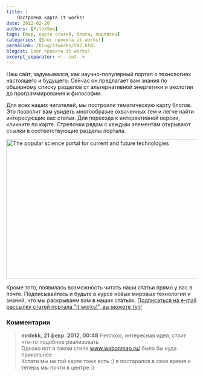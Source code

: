 ```yaml
---
title: |
    Построена карта it works!
date: 2012-02-20
authors: [FiloXSee]
tags: [map, карта статей, блоги, подписка]
categories: [Блог проекта it works!]
permalink: /blog/itworks/597.html
blogcat: Блог проекта it works!
excerpt_separator: <!--cut-->
---
```


Наш сайт, задумывался, как научно-популярный портал о технологиях настоящего и будущего. Сейчас он предлагает вам знания по обширному списку разделов от альтернативной энергетики и экологии до программирования и философии.

Для всех наших читателей, мы построили тематическую карту блогов. Это позволит вам увидеть многообразие охваченных тем и легче найти интересующие вас статьи. Для перехода к интерактивной версии, кликните по карте. Стрелочки рядом с каждым элементам открывают ссылки в соответствующие разделы портала.
<div><a href="http://vivamind.net/maps/detail/428/it-works">
   <img style="border-style:none; width:600px;height:370px"src="http://vivamind.net/images/thumbnails/img428.jpg?v=6" alt="The popular science portal for current and future technologies" title="The popular science portal for current and future technologies" /></a></div>

Кроме того, появилась возможность читать наши статьи прямо у вас в почте. Подписывайтесь и будьте в курсе новых мировых технологий и знаний, что мы раскрываем вам в наших статьях.
[Подписаться на e-mail рассылку статей портала "it works!", вы можете тут!](http://eepurl.com/i80FH)

### Комментарии

> **mrdekk, 21 февр. 2012, 00:48**
> Неплохо, интересная идея, стоит что-то подобное реализовать<br/>
Однако вот в таком стиле <a href="http://www.webonmap.ru/" rel="nofollow">www.webonmap.ru/</a> было бы куда прикольнее<br/>
Кстати мы на той карте тоже есть :) я постарался в свое время и теперь мы почти в центре :)

